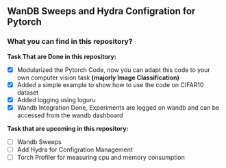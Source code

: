 ## WanDB Sweeps and Hydra Configration for Pytorch

### What you can find in this repository?

**Task That are Done in this repository:**

- [x] Modularized the Pytorch Code, now you can adapt this code to your own computer vision task **(majorly Image Classification)**
- [x] Added a simple example to show how to use the code on CIFAR10 dataset
- [x] Added logging using loguru
- [x] Wandb Integration Done, Experiments are logged on wandb and can be accessed from the wandb dashboard

**Task that are upcoming in this repository:**

- [ ] Wandb Sweeps
- [ ] Add Hydra for Configration Management
- [ ] Torch Profiler for measuring cpu and memory consumption